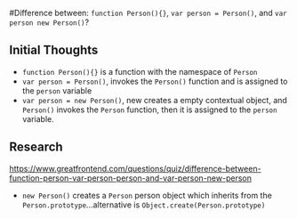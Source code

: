 #Difference between: `function Person(){}`, `var person = Person()`, and `var person new Person()`?

## Initial Thoughts

- `function Person(){}` is a function with the namespace of `Person`
- `var person = Person()`, invokes the `Person()` function and is assigned to the `person` variable
- `var person = new Person()`, new creates a empty contextual object, and `Person()` invokes the `Person` function, then it is assigned to the `person` variable.

## Research
https://www.greatfrontend.com/questions/quiz/difference-between-function-person-var-person-person-and-var-person-new-person
- `new Person()` creates a `Person` person object which inherits from the `Person.prototype`...alternative is `Object.create(Person.prototype)`
